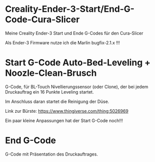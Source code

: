 # Creality-Ender-3-Start/End-G-Code-Cura-Slicer
Meine Creality Ender-3 Start und Ende G-Codes für den Cura-Slicer

Als Ender-3 Firmware nutze ich die Marlin bugfix-2.1.x !!!


# Start G-Code Auto-Bed-Leveling + Noozle-Clean-Brusch
G-Code, für BL-Touch Nivellierungssensor (oder Clone), der bei jedem Druckauftrag ein 16 Punkte Leveling startet.

Im Anschluss daran startet die Reinigung der Düse.

Link zur Bürste: https://www.thingiverse.com/thing:5026969

Ein paar kleine Anpassungen hat der Start G-Code noch!!!

# End G-Code 
G-Code mit Präsentation des Druckauftrages.



